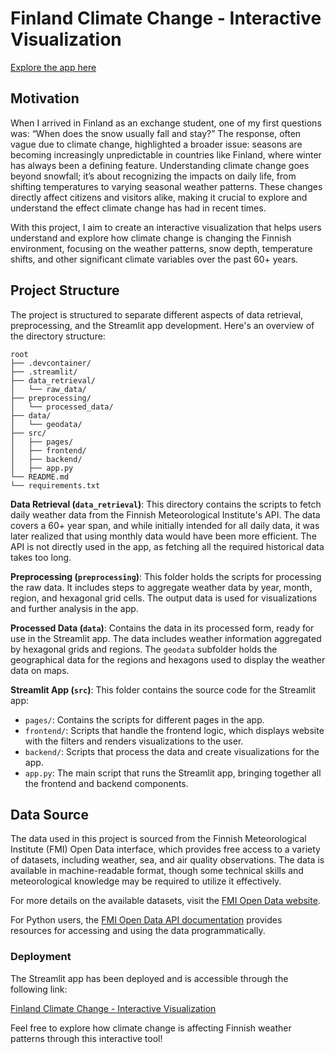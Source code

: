 # Finland Climate Change - Interactive Visualization

[Explore the app here](https://finland-climate-change.streamlit.app/)

## Motivation

When I arrived in Finland as an exchange student, one of my first questions was: “When does the snow usually fall and stay?” The response, often vague due to climate change, highlighted a broader issue: seasons are becoming increasingly unpredictable in countries like Finland, where winter has always been a defining feature. Understanding climate change goes beyond snowfall; it’s about recognizing the impacts on daily life, from shifting temperatures to varying seasonal weather patterns. These changes directly affect citizens and visitors alike, making it crucial to explore and understand the effect climate change has had in recent times.

With this project, I aim to create an interactive visualization that helps users understand and explore how climate change is changing the Finnish environment, focusing on the weather patterns, snow depth, temperature shifts, and other significant climate variables over the past 60+ years.

## Project Structure

The project is structured to separate different aspects of data retrieval, preprocessing, and the Streamlit app development. Here's an overview of the directory structure:


```
root
├── .devcontainer/               
├── .streamlit/                    
├── data_retrieval/               
│   └── raw_data/                 
├── preprocessing/                
│   └── processed_data/           
├── data/                         
│   └── geodata/                  
├── src/                          
│   ├── pages/                    
│   ├── frontend/                 
│   ├── backend/                  
│   ├── app.py                    
└── README.md                     
└── requirements.txt              

```

**Data Retrieval (`data_retrieval`)**: This directory contains the scripts to fetch daily weather data from the Finnish Meteorological Institute's API. The data covers a 60+ year span, and while initially intended for all daily data, it was later realized that using monthly data would have been more efficient. The API is not directly used in the app, as fetching all the required historical data takes too long.

**Preprocessing (`preprocessing`)**: This folder holds the scripts for processing the raw data. It includes steps to aggregate weather data by year, month, region, and hexagonal grid cells. The output data is used for visualizations and further analysis in the app.

**Processed Data (`data`)**: Contains the data in its processed form, ready for use in the Streamlit app. The data includes weather information aggregated by hexagonal grids and regions. The `geodata` subfolder holds the geographical data for the regions and hexagons used to display the weather data on maps.

**Streamlit App (`src`)**: This folder contains the source code for the Streamlit app:
   - `pages/`: Contains the scripts for different pages in the app.
   - `frontend/`: Scripts that handle the frontend logic, which displays website with the filters and renders visualizations to the user.
   - `backend/`: Scripts that process the data and create visualizations for the app.
   - `app.py`: The main script that runs the Streamlit app, bringing together all the frontend and backend components.


## Data Source

The data used in this project is sourced from the Finnish Meteorological Institute (FMI) Open Data interface, which provides free access to a variety of datasets, including weather, sea, and air quality observations. The data is available in machine-readable format, though some technical skills and meteorological knowledge may be required to utilize it effectively. 

For more details on the available datasets, visit the [FMI Open Data website](https://en.ilmatieteenlaitos.fi/open-data).

For Python users, the [FMI Open Data API documentation](https://github.com/pnuu/fmiopendata) provides resources for accessing and using the data programmatically.

### Deployment

The Streamlit app has been deployed and is accessible through the following link:

[Finland Climate Change - Interactive Visualization](https://finland-climate-change.streamlit.app/)

Feel free to explore how climate change is affecting Finnish weather patterns through this interactive tool!

 
